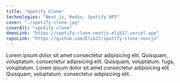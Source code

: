 ```yaml
---
title: "Spotify Clone"
technologies: "Next.js, Redux, Spotify API"
cover: "./spotify-clone.jpg"
coverAlt: "spotify clone"
demoLink: "https://spotify-clone-nextjs-elib27.vercel.app"
repoLink: "https://github.com/Elib27/spotify-clone-nextjs"
---
```


Lorem ipsum dolor sit amet consectetur adipisicing elit. Quisquam, voluptatum. consectetur adipisicing elit. Quisquam, voluptatum. fuga, voluptatum. Lorem ipsum dolor sit amet consectetur adipisicing elit. Quisquam, voluptatum. consectetur adipisicing elit.
